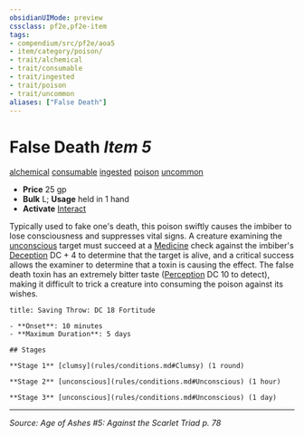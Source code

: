 ```yaml
---
obsidianUIMode: preview
cssclass: pf2e,pf2e-item
tags:
- compendium/src/pf2e/aoa5
- item/category/poison/
- trait/alchemical
- trait/consumable
- trait/ingested
- trait/poison
- trait/uncommon
aliases: ["False Death"]
---
```

# False Death *Item 5*  
[alchemical](alchemical.md "Alchemical Item Trait")  [consumable](consumable.md "Consumable Item Trait")  [ingested](ingested.md "Ingested Item Trait")  [poison](Reference/Rules/Traits/poison.md "Poison Effect Trait")  [uncommon](uncommon.md "Uncommon Rarity Trait")  

- **Price** 25 gp
- **Bulk** L; **Usage** held in 1 hand
- **Activate** [Interact](interact.md)

Typically used to fake one's death, this poison swiftly causes the imbiber to lose consciousness and suppresses vital signs. A creature examining the [unconscious](conditions.md#Unconscious) target must succeed at a [Medicine](skills.md#Medicine) check against the imbiber's [Deception](skills.md#Deception) DC + 4 to determine that the target is alive, and a critical success allows the examiner to determine that a toxin is causing the effect. The false death toxin has an extremely bitter taste ([Perception](skills.md#Perception) DC 10 to detect), making it difficult to trick a creature into consuming the poison against its wishes.

```ad-inline-affliction
title: Saving Throw: DC 18 Fortitude

- **Onset**: 10 minutes
- **Maximum Duration**: 5 days

## Stages

**Stage 1** [clumsy](rules/conditions.md#Clumsy) (1 round)

**Stage 2** [unconscious](rules/conditions.md#Unconscious) (1 hour)

**Stage 3** [unconscious](rules/conditions.md#Unconscious) (1 day)
```


---
*Source: Age of Ashes #5: Against the Scarlet Triad p. 78*